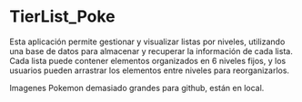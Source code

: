 # TierList_Poke

Esta aplicación permite gestionar y visualizar listas por niveles, utilizando una base de
datos para almacenar y recuperar la información de cada lista. Cada lista puede
contener elementos organizados en 6 niveles fijos, y los usuarios pueden arrastrar los
elementos entre niveles para reorganizarlos.

Imagenes Pokemon demasiado grandes para github, están en local.
